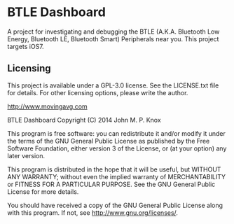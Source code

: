 # BTLE Dashboard

A project for investigating and debugging the BTLE (A.K.A. Bluetooth Low Energy, Bluetooth LE, Bluetooth Smart) Peripherals near you. This project targets iOS7.

## Licensing 

This project is available under a GPL-3.0 license. See the LICENSE.txt file for details. For other licensing options, please write the author.

http://www.movingavg.com


BTLE Dashboard
Copyright (C) 2014 John M. P. Knox

This program is free software: you can redistribute it and/or modify
it under the terms of the GNU General Public License as published by
the Free Software Foundation, either version 3 of the License, or
(at your option) any later version.

This program is distributed in the hope that it will be useful,
but WITHOUT ANY WARRANTY; without even the implied warranty of
MERCHANTABILITY or FITNESS FOR A PARTICULAR PURPOSE.  See the
GNU General Public License for more details.

You should have received a copy of the GNU General Public License
along with this program.  If not, see <http://www.gnu.org/licenses/>.